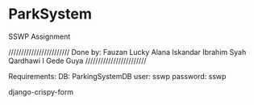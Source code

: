 # ParkSystem
SSWP Assignment

////////////////////////
Done by:
Fauzan Lucky Alana Iskandar
Ibrahim Syah Qardhawi
I Gede Guya
////////////////////////

Requirements:
  DB: ParkingSystemDB
  user: sswp
  password: sswp
  
 django-crispy-form
